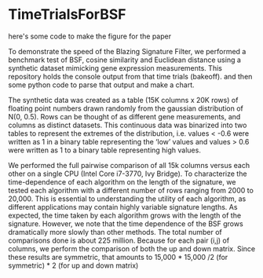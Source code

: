 # TimeTrialsForBSF
here's some code to make the figure for the paper


To demonstrate the speed of the Blazing Signature Filter, we performed a benchmark test of BSF, cosine similarity and Euclidean distance using a synthetic dataset mimicking gene expression measurements. This repository holds the console output from that time trials (bakeoff). and then some python code to parse that output and make a chart.

The synthetic data was created as a table (15K columns x 20K rows) of floating point numbers drawn randomly from the gaussian distribution of N(0, 0.5). Rows can be thought of as different gene measurements, and columns as distinct datasets. This continuous data was binarized into two tables to represent the extremes of the distribution, i.e. values < -0.6 were written as 1 in a binary table representing the ‘low’ values and values > 0.6 were written as 1 to a binary table representing high values. 


We performed the full pairwise comparison of all 15k columns versus each other on a single CPU (Intel Core i7-3770, Ivy Bridge). To characterize the time-dependence of each algorithm on the  length of the signature, we tested each algorithm with a different number of rows ranging from 2000 to 20,000. This is essential to understanding the utility of each algorithm, as different applications may contain highly variable signature lengths. As expected, the time taken by each algorithm grows with the length of the signature. However, we note that the time dependence of the BSF grows dramatically more slowly than other methods.  The total number of comparisons done is about 225 million. Because for each pair (i,j) of columns, we perform the comparison of both the up and down matrix. Since these results are symmetric, that amounts to 15,000 * 15,000 /2 (for symmetric) * 2 (for up and down matrix)
